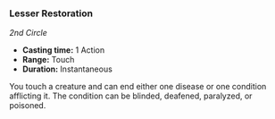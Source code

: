 ### Lesser Restoration
*2nd Circle*
- **Casting time:** 1 Action
- **Range:** Touch
- **Duration:** Instantaneous

You touch a creature and can end either one disease or one condition afflicting it. The condition can be blinded, deafened, paralyzed, or poisoned.